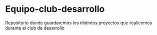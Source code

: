 # Equipo-club-desarrollo
Repositorio donde guardaremos los distintos proyectos que realicemos durante el club de desarrollo
